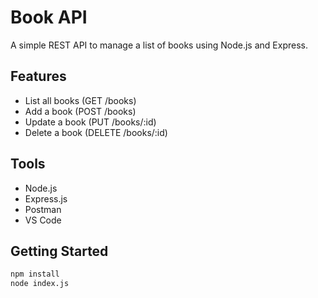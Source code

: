 #  Book API

A simple REST API to manage a list of books using Node.js and Express.

##  Features
- List all books (GET /books)
- Add a book (POST /books)
- Update a book (PUT /books/:id)
- Delete a book (DELETE /books/:id)

##  Tools
- Node.js
- Express.js
- Postman
- VS Code

##  Getting Started
```bash
npm install
node index.js
